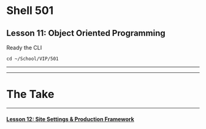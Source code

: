 # Shell 501
## Lesson 11: Object Oriented Programming

Ready the CLI

`cd ~/School/VIP/501`

___


___

# The Take

___

#### [Lesson 12: Site Settings & Production Framework](https://github.com/inkVerb/vip/blob/master/501-shell/Lesson-12.md)
